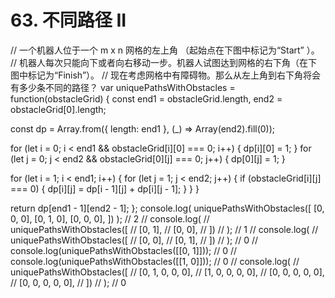 # 63. 不同路径 II

// 一个机器人位于一个 m x n 网格的左上角 （起始点在下图中标记为“Start” ）。
// 机器人每次只能向下或者向右移动一步。机器人试图达到网格的右下角（在下图中标记为“Finish”）。
// 现在考虑网格中有障碍物。那么从左上角到右下角将会有多少条不同的路径？
var uniquePathsWithObstacles = function(obstacleGrid) {
  const end1 = obstacleGrid.length,
    end2 = obstacleGrid[0].length;

  const dp = Array.from({ length: end1 }, (_) => Array(end2).fill(0));

  for (let i = 0; i < end1 && obstacleGrid[i][0] === 0; i++) {
    dp[i][0] = 1;
  }
  for (let j = 0; j < end2 && obstacleGrid[0][j] === 0; j++) {
    dp[0][j] = 1;
  }

  for (let i = 1; i < end1; i++) {
    for (let j = 1; j < end2; j++) {
      if (obstacleGrid[i][j] === 0) {
        dp[i][j] = dp[i - 1][j] + dp[i][j - 1];
      }
    }
  }

  return dp[end1 - 1][end2 - 1];
};
console.log(
  uniquePathsWithObstacles([
    [0, 0, 0],
    [0, 1, 0],
    [0, 0, 0],
  ])
); // 2
// console.log(
//   uniquePathsWithObstacles([
//     [0, 1],
//     [0, 0],
//   ])
// ); // 1
// console.log(
//   uniquePathsWithObstacles([
//     [0, 0],
//     [0, 1],
//   ])
// ); // 0
// console.log(uniquePathsWithObstacles([[0, 1]])); // 0
// console.log(uniquePathsWithObstacles([[1, 0]])); // 0
// console.log(
//   uniquePathsWithObstacles([
//     [0, 1, 0, 0, 0],
//     [1, 0, 0, 0, 0],
//     [0, 0, 0, 0, 0],
//     [0, 0, 0, 0, 0],
//   ])
// ); // 0
